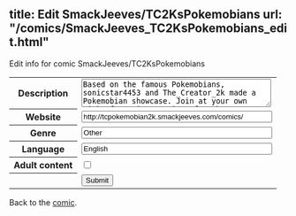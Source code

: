 title: Edit SmackJeeves/TC2KsPokemobians
url: "/comics/SmackJeeves_TC2KsPokemobians_edit.html"
---
Edit info for comic SmackJeeves/TC2KsPokemobians

<form name="comic" action="http://gaepostmail.appspot.com/comic/" method="post">
<table class="comicinfo">
<tr>
<th>Description</th><td><textarea name="description" cols="40" rows="3">Based on the famous Pokemobians, sonicstar4453 and The_Creator_2k made a Pokemobian showcase. Join at your own risk of craziness. List of Authors: digi300 (currently gone at the moment) floob metaboo parrish_broadnax sonicstar4453(One of the 'Founders') Luxbot Shadowblade2584 MR sonicrouge Chris the wolf Mandy Krypt Coon (I unfortunately messed up her last name in her intro, which is now fixed) HyperTurtle32 cutieboyfive Bre Ishurna the Wolf / Wolfry FlareTheWolf SarahD1 psychokitty DarkSoniic Darkus the Hedgehog BlitzMaster Sike The_Creator_2k (One of the 'Founders') Pocket_Ninja DerpLegoman/G milomus2 StarMan45</textarea></td>
</tr>
<tr>
<th>Website</th><td><input type="text" name="url" value="http://tcpokemobian2k.smackjeeves.com/comics/" size="40"/></td>
</tr>
<tr>
<th>Genre</th><td><input type="text" name="genre" value="Other" size="40"/></td>
</tr>
<tr>
<th>Language</th><td><input type="text" name="language" value="English" size="40"/></td>
</tr>
<tr>
<th>Adult content</th><td><input type="checkbox" name="adult" value="adult" /></td>
</tr>
<tr>
<th></th><td>
<input type="hidden" name="comic" value="SmackJeeves_TC2KsPokemobians" />
<input type="submit" name="submit" value="Submit" />
</td>
</tr>
</table>
</form>

Back to the [comic](SmackJeeves_TC2KsPokemobians.html).
